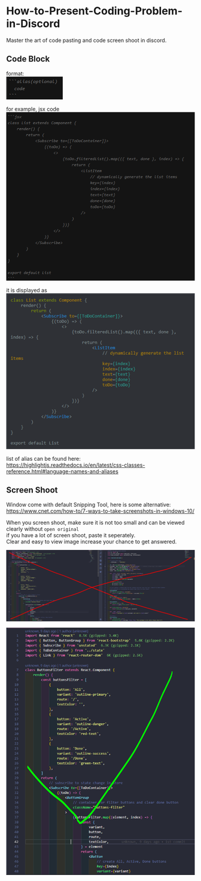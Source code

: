 # How-to-Present-Coding-Problem-in-Discord

Master the art of code pasting and code screen shoot in discord.

## Code Block

format:  
![](./img/format.png)

for example, jsx code  
![](./img/jsx.png)

it is displayed as  
![](./img/jsx2.png)

list of alias can be found here:   
https://highlightjs.readthedocs.io/en/latest/css-classes-reference.html#language-names-and-aliases

## Screen Shoot

Window come with default Snipping Tool, here is some alternative:  
https://www.cnet.com/how-to/7-ways-to-take-screenshots-in-windows-10/

When you screen shoot, make sure it is not too small and can be viewed clearly without `open original`  
if you have a lot of screen shoot, paste it seperately.  
Clear and easy to view image increase your chance to get answered.

![](./img/screen1.png)

![](./img/screen2.png)
